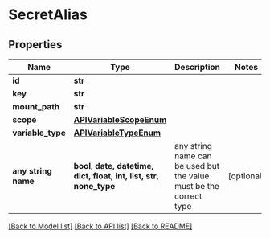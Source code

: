 # SecretAlias


## Properties
Name | Type | Description | Notes
------------ | ------------- | ------------- | -------------
**id** | **str** |  | 
**key** | **str** |  | 
**mount_path** | **str** |  | 
**scope** | [**APIVariableScopeEnum**](APIVariableScopeEnum.md) |  | 
**variable_type** | [**APIVariableTypeEnum**](APIVariableTypeEnum.md) |  | 
**any string name** | **bool, date, datetime, dict, float, int, list, str, none_type** | any string name can be used but the value must be the correct type | [optional]

[[Back to Model list]](../README.md#documentation-for-models) [[Back to API list]](../README.md#documentation-for-api-endpoints) [[Back to README]](../README.md)


